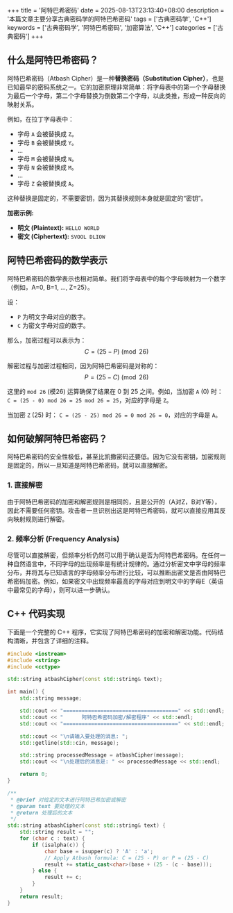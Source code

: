 +++
title = '阿特巴希密码'
date = 2025-08-13T23:13:40+08:00
description = '本篇文章主要分享古典密码学的阿特巴希密码'
tags = ['古典密码学', 'C++']
keywords = ['古典密码学', '阿特巴希密码', '加密算法', 'C++']
categories = ['古典密码']
+++

## 什么是阿特巴希密码？

阿特巴希密码（Atbash Cipher）是一种**替换密码（Substitution Cipher）**，也是已知最早的密码系统之一。它的加密原理非常简单：将字母表中的第一个字母替换为最后一个字母，第二个字母替换为倒数第二个字母，以此类推，形成一种反向的映射关系。

例如，在拉丁字母表中：
- 字母 `A` 会被替换成 `Z`。
- 字母 `B` 会被替换成 `Y`。
- ...
- 字母 `M` 会被替换成 `N`。
- 字母 `N` 会被替换成 `M`。
- ...
- 字母 `Z` 会被替换成 `A`。

这种替换是固定的，不需要密钥，因为其替换规则本身就是固定的“密钥”。

**加密示例:**
- **明文 (Plaintext):** `HELLO WORLD`
- **密文 (Ciphertext):** `SVOOL DLIOW`

## 阿特巴希密码的数学表示

阿特巴希密码的数学表示也相对简单。我们将字母表中的每个字母映射为一个数字（例如，A=0, B=1, ..., Z=25）。

设：
- `P` 为明文字母对应的数字。
- `C` 为密文字母对应的数字。

那么，加密过程可以表示为：
$$ C = (25 - P) \pmod{26} $$

解密过程与加密过程相同，因为阿特巴希密码是对称的：
$$ P = (25 - C) \pmod{26} $$

这里的 `mod 26` (模26) 运算确保了结果在 0 到 25 之间。例如，当加密 `A` (0) 时：
`C = (25 - 0) mod 26 = 25 mod 26 = 25`，对应的字母是 `Z`。

当加密 `Z` (25) 时：
`C = (25 - 25) mod 26 = 0 mod 26 = 0`，对应的字母是 `A`。

## 如何破解阿特巴希密码？

阿特巴希密码的安全性极低，甚至比凯撒密码还要低。因为它没有密钥，加密规则是固定的，所以一旦知道是阿特巴希密码，就可以直接解密。

### 1. 直接解密

由于阿特巴希密码的加密和解密规则是相同的，且是公开的（A对Z，B对Y等），因此不需要任何密钥。攻击者一旦识别出这是阿特巴希密码，就可以直接应用其反向映射规则进行解密。

### 2. 频率分析 (Frequency Analysis)

尽管可以直接解密，但频率分析仍然可以用于确认是否为阿特巴希密码。在任何一种自然语言中，不同字母的出现频率是有统计规律的。通过分析密文中字母的频率分布，并将其与已知语言的字母频率分布进行比较，可以推断出密文是否由阿特巴希密码加密。例如，如果密文中出现频率最高的字母对应到明文中的字母E（英语中最常见的字母），则可以进一步确认。

## C++ 代码实现

下面是一个完整的 C++ 程序，它实现了阿特巴希密码的加密和解密功能。代码结构清晰，并包含了详细的注释。

```cpp
#include <iostream>
#include <string>
#include <cctype>

std::string atbashCipher(const std::string& text);

int main() {
    std::string message;

    std::cout << "=====================================" << std::endl;
    std::cout << "      阿特巴希密码加密/解密程序" << std::endl;
    std::cout << "=====================================" << std::endl;

    std::cout << "\n请输入要处理的消息: ";
    std::getline(std::cin, message);

    std::string processedMessage = atbashCipher(message);
    std::cout << "\n处理后的消息是: " << processedMessage << std::endl;

    return 0;
}

/**
 * @brief 对给定的文本进行阿特巴希加密或解密
 * @param text 要处理的文本
 * @return 处理后的文本
 */
std::string atbashCipher(const std::string& text) {
    std::string result = "";
    for (char c : text) {
        if (isalpha(c)) {
            char base = isupper(c) ? 'A' : 'a';
            // Apply Atbash formula: C = (25 - P) or P = (25 - C)
            result += static_cast<char>(base + (25 - (c - base)));
        } else {
            result += c;
        }
    }
    return result;
}
```